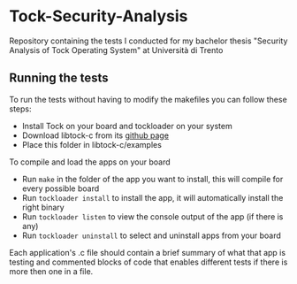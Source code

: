 # Tock-Security-Analysis
Repository containing the tests I conducted for my bachelor thesis "Security Analysis of Tock Operating System" at Università di Trento

Running the tests
------------------

To run the tests without having to modify the makefiles you can follow these steps:
 - Install Tock on your board and tockloader on your system
 - Download libtock-c from its [github page](https://github.com/tock/libtock-c)
 - Place this folder in libtock-c/examples

To compile and load the apps on your board
 - Run `make` in the folder of the app you want to install, this will compile for every possible board
 - Run `tockloader install` to install the app, it will automatically install the right binary
 - Run `tockloader listen` to view the console output of the app (if there is any)
 - Run `tockloader uninstall` to select and uninstall apps from your board
 
Each application's .c file should contain a brief summary of what that app is testing and commented blocks of code that enables different tests if there is more then one in a file.

